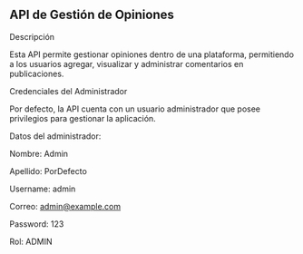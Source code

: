 ## API de Gestión de Opiniones

Descripción

Esta API permite gestionar opiniones dentro de una plataforma, permitiendo a los usuarios agregar, visualizar y administrar comentarios en publicaciones.

Credenciales del Administrador

Por defecto, la API cuenta con un usuario administrador que posee privilegios para gestionar la aplicación.

Datos del administrador:

Nombre: Admin

Apellido: PorDefecto

Username: admin

Correo: admin@example.com

Password: 123

Rol: ADMIN
